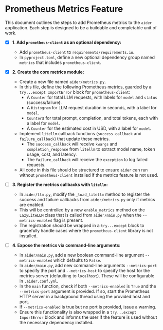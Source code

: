 # Prometheus Metrics Feature

This document outlines the steps to add Prometheus metrics to the `aider` application. Each step is designed to be a buildable and completable unit of work.

- [x] **1. Add `prometheus-client` as an optional dependency:**
    - Add `prometheus-client` to `requirements/requirements.in`.
    - In `pyproject.toml`, define a new optional dependency group named `metrics` that includes `prometheus-client`.

- [x] **2. Create the core metrics module:**
    - Create a new file named `aider/metrics.py`.
    - In this file, define the following Prometheus metrics, guarded by a `try...except ImportError` block for `prometheus-client`:
        - A `Counter` for total LLM requests, with labels for `model` and `status` (success/failure).
        - A `Histogram` for LLM request duration in seconds, with a label for `model`.
        - `Counter`s for total prompt, completion, and total tokens, each with a label for `model`.
        - A `Counter` for the estimated cost in USD, with a label for `model`.
    - Implement `litellm` callback functions (`success_callback` and `failure_callback`) that update these metrics.
        - The `success_callback` will receive `kwargs` and `completion_response` from `litellm` to extract model name, token usage, cost, and latency.
        - The `failure_callback` will receive the `exception` to log failed requests.
    - All code in this file should be structured to ensure `aider` can run without `prometheus-client` installed if the metrics feature is not used.

- [ ] **3. Register the metrics callbacks with `litellm`:**
    - In `aider/llm.py`, modify the `_load_litellm` method to register the success and failure callbacks from `aider/metrics.py` only if metrics are enabled.
    - This will be controlled by a new `enable_metrics` method on the `LazyLiteLLM` class that is called from `aider/main.py` when the `--metrics-enabled` flag is present.
    - The registration should be wrapped in a `try...except` block to gracefully handle cases where the `prometheus-client` library is not installed.

- [ ] **4. Expose the metrics via command-line arguments:**
    - In `aider/main.py`, add a new boolean command-line argument `--metrics-enabled` which defaults to `False`.
    - In `aider/main.py`, add new command-line arguments `--metrics-port` to specify the port and `--metrics-host` to specify the host for the metrics server (defaulting to `localhost`). These will be configurable in `.aider.conf.yml`.
    - In the `main` function, check if both `--metrics-enabled` is `True` and the `--metrics-port` argument is provided. If so, start the Prometheus HTTP server in a background thread using the provided host and port.
    - If `--metrics-enabled` is true but no port is provided, issue a warning.
    - Ensure this functionality is also wrapped in a `try...except ImportError` block and informs the user if the feature is used without the necessary dependency installed.
